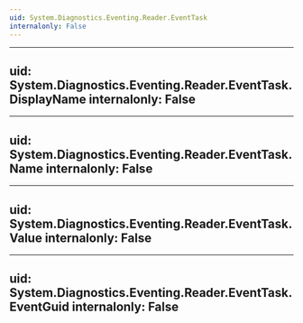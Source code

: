 ```yaml
---
uid: System.Diagnostics.Eventing.Reader.EventTask
internalonly: False
---
```


---
uid: System.Diagnostics.Eventing.Reader.EventTask.DisplayName
internalonly: False
---

---
uid: System.Diagnostics.Eventing.Reader.EventTask.Name
internalonly: False
---

---
uid: System.Diagnostics.Eventing.Reader.EventTask.Value
internalonly: False
---

---
uid: System.Diagnostics.Eventing.Reader.EventTask.EventGuid
internalonly: False
---

